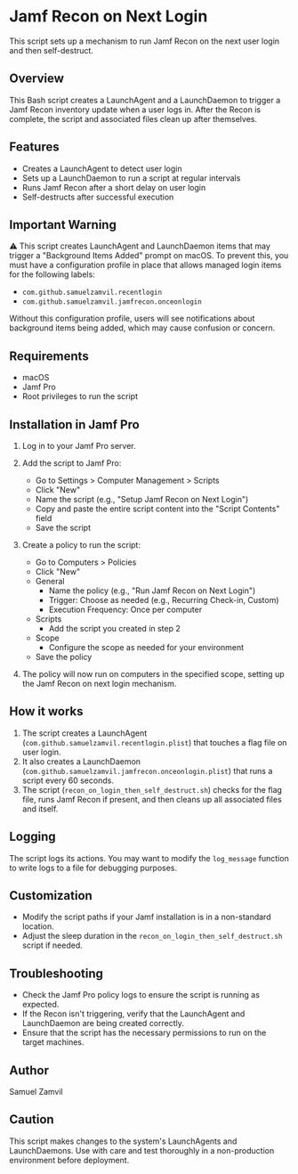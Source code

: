 # Jamf Recon on Next Login

This script sets up a mechanism to run Jamf Recon on the next user login and then self-destruct.

## Overview

This Bash script creates a LaunchAgent and a LaunchDaemon to trigger a Jamf Recon inventory update when a user logs in. After the Recon is complete, the script and associated files clean up after themselves.

## Features

- Creates a LaunchAgent to detect user login
- Sets up a LaunchDaemon to run a script at regular intervals
- Runs Jamf Recon after a short delay on user login
- Self-destructs after successful execution

## Important Warning

⚠️ This script creates LaunchAgent and LaunchDaemon items that may trigger a "Background Items Added" prompt on macOS. To prevent this, you must have a configuration profile in place that allows managed login items for the following labels:

- `com.github.samuelzamvil.recentlogin`
- `com.github.samuelzamvil.jamfrecon.onceonlogin`

Without this configuration profile, users will see notifications about background items being added, which may cause confusion or concern.

## Requirements

- macOS
- Jamf Pro
- Root privileges to run the script

## Installation in Jamf Pro

1. Log in to your Jamf Pro server.

2. Add the script to Jamf Pro:
   - Go to Settings > Computer Management > Scripts
   - Click "New"
   - Name the script (e.g., "Setup Jamf Recon on Next Login")
   - Copy and paste the entire script content into the "Script Contents" field
   - Save the script

3. Create a policy to run the script:
   - Go to Computers > Policies
   - Click "New"
   - General
     - Name the policy (e.g., "Run Jamf Recon on Next Login")
     - Trigger: Choose as needed (e.g., Recurring Check-in, Custom)
     - Execution Frequency: Once per computer
   - Scripts
     - Add the script you created in step 2
   - Scope
     - Configure the scope as needed for your environment
   - Save the policy

4. The policy will now run on computers in the specified scope, setting up the Jamf Recon on next login mechanism.

## How it works

1. The script creates a LaunchAgent (`com.github.samuelzamvil.recentlogin.plist`) that touches a flag file on user login.
2. It also creates a LaunchDaemon (`com.github.samuelzamvil.jamfrecon.onceonlogin.plist`) that runs a script every 60 seconds.
3. The script (`recon_on_login_then_self_destruct.sh`) checks for the flag file, runs Jamf Recon if present, and then cleans up all associated files and itself.

## Logging

The script logs its actions. You may want to modify the `log_message` function to write logs to a file for debugging purposes.

## Customization

- Modify the script paths if your Jamf installation is in a non-standard location.
- Adjust the sleep duration in the `recon_on_login_then_self_destruct.sh` script if needed.

## Troubleshooting

- Check the Jamf Pro policy logs to ensure the script is running as expected.
- If the Recon isn't triggering, verify that the LaunchAgent and LaunchDaemon are being created correctly.
- Ensure that the script has the necessary permissions to run on the target machines.

## Author

Samuel Zamvil

## Caution

This script makes changes to the system's LaunchAgents and LaunchDaemons. Use with care and test thoroughly in a non-production environment before deployment.